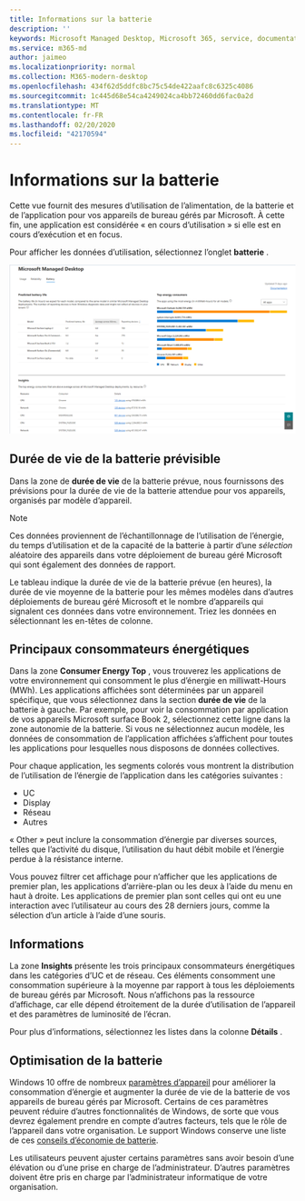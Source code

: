 ```yaml
---
title: Informations sur la batterie
description: ''
keywords: Microsoft Managed Desktop, Microsoft 365, service, documentation
ms.service: m365-md
author: jaimeo
ms.localizationpriority: normal
ms.collection: M365-modern-desktop
ms.openlocfilehash: 434f62d5ddfc8bc75c54de422aafc8c6325c4086
ms.sourcegitcommit: 1c445d68e54ca4249024ca4bb72460dd6fac0a2d
ms.translationtype: MT
ms.contentlocale: fr-FR
ms.lasthandoff: 02/20/2020
ms.locfileid: "42170594"
---
```

# <a name="battery-insights"></a>Informations sur la batterie
Cette vue fournit des mesures d’utilisation de l’alimentation, de la batterie et de l’application pour vos appareils de bureau gérés par Microsoft. À cette fin, une application est considérée « en cours d’utilisation » si elle est en cours d’exécution et en focus.

Pour afficher les données d’utilisation, sélectionnez l’onglet **batterie** .

![Volet de la batterie : durée de vie de la batterie prévisible par modèle d’appareil dans le coin supérieur gauche, consommateurs de l’énergie de haut niveau (par application) dans le coin supérieur droit, tableau Insights en bas. Lien vers la documentation en haut à droite.](../../media/insights_battery.png)

## <a name="predicted-battery-life"></a>Durée de vie de la batterie prévisible

Dans la zone de **durée de vie** de la batterie prévue, nous fournissons des prévisions pour la durée de vie de la batterie attendue pour vos appareils, organisés par modèle d’appareil.

> [!NOTE]
> Ces données proviennent de l’échantillonnage de l’utilisation de l’énergie, du temps d’utilisation et de la capacité de la batterie à partir d’une <em>sélection</em> aléatoire des appareils dans votre déploiement de bureau géré Microsoft qui sont également des données de rapport.

Le tableau indique la durée de vie de la batterie prévue (en heures), la durée de vie moyenne de la batterie pour les mêmes modèles dans d’autres déploiements de bureau géré Microsoft et le nombre d’appareils qui signalent ces données dans votre environnement. Triez les données en sélectionnant les en-têtes de colonne.



## <a name="top-energy-consumers"></a>Principaux consommateurs énergétiques

Dans la zone **Consumer Energy Top** , vous trouverez les applications de votre environnement qui consomment le plus d’énergie en milliwatt-Hours (MWh). Les applications affichées sont déterminées par un appareil spécifique, que vous sélectionnez dans la section **durée de vie** de la batterie à gauche. Par exemple, pour voir la consommation par application de vos appareils Microsoft surface Book 2, sélectionnez cette ligne dans la zone autonomie de la batterie. Si vous ne sélectionnez aucun modèle, les données de consommation de l’application affichées s’affichent pour toutes les applications pour lesquelles nous disposons de données collectives.

 Pour chaque application, les segments colorés vous montrent la distribution de l’utilisation de l’énergie de l’application dans les catégories suivantes :

- UC
- Display
- Réseau
- Autres

« Other » peut inclure la consommation d’énergie par diverses sources, telles que l’activité du disque, l’utilisation du haut débit mobile et l’énergie perdue à la résistance interne. 

Vous pouvez filtrer cet affichage pour n’afficher que les applications de premier plan, les applications d’arrière-plan ou les deux à l’aide du menu en haut à droite. Les applications de premier plan sont celles qui ont eu une interaction avec l’utilisateur au cours des 28 derniers jours, comme la sélection d’un article à l’aide d’une souris.

## <a name="insights"></a>Informations

La zone **Insights** présente les trois principaux consommateurs énergétiques dans les catégories d’UC et de réseau. Ces éléments consomment une consommation supérieure à la moyenne par rapport à tous les déploiements de bureau gérés par Microsoft. Nous n’affichons pas la ressource d’affichage, car elle dépend étroitement de la durée d’utilisation de l’appareil et des paramètres de luminosité de l’écran. 

Pour plus d’informations, sélectionnez les listes dans la colonne **Détails** .

## <a name="battery-optimization"></a>Optimisation de la batterie

Windows 10 offre de nombreux [paramètres d’appareil](https://support.microsoft.com/help/20443/windows-10-battery-saving-tips) pour améliorer la consommation d’énergie et augmenter la durée de vie de la batterie de vos appareils de bureau gérés par Microsoft. Certains de ces paramètres peuvent réduire d’autres fonctionnalités de Windows, de sorte que vous devrez également prendre en compte d’autres facteurs, tels que le rôle de l’appareil dans votre organisation. Le support Windows conserve une liste de ces [conseils d’économie de batterie](https://support.microsoft.com/help/20443/windows-10-battery-saving-tips).

Les utilisateurs peuvent ajuster certains paramètres sans avoir besoin d’une élévation ou d’une prise en charge de l’administrateur. D’autres paramètres doivent être pris en charge par l’administrateur informatique de votre organisation.
